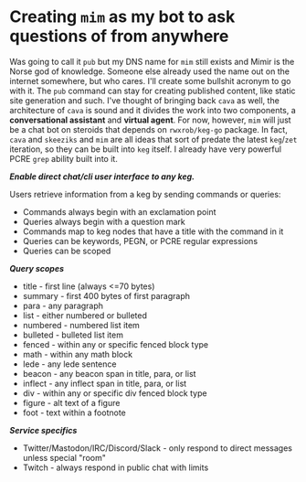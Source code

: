 # Creating `mim` as my bot to ask questions of from anywhere

Was going to call it `pub` but my DNS name for `mim` still exists and Mimir is the Norse god of knowledge. Someone else already used the name out on the internet somewhere, but who cares. I'll create some bullshit acronym to go with it. The `pub` command can stay for creating published content, like static site generation and such. I've thought of bringing back `cava` as well, the architecture of `cava` is sound and it divides the work into two components, a **conversational assistant** and **virtual agent**. For now, however, `mim` will just be a chat bot on steroids that depends on `rwxrob/keg-go` package. In fact, `cava` and `skeeziks` and `mim` are all ideas that sort of predate the latest `keg`/`zet` iteration, so they can be built into `keg` itself. I already have very powerful PCRE `grep` ability built into it.

***Enable direct chat/cli user interface to any keg.***

Users retrieve information from a keg by sending commands or queries: 

* Commands always begin with an exclamation point
* Queries always begin with a question mark
* Commands map to keg nodes that have a title with the command in it
* Queries can be keywords, PEGN, or PCRE regular expressions
* Queries can be scoped

***Query scopes***

* title - first line (always <=70 bytes)
* summary - first 400 bytes of first paragraph
* para - any paragraph
* list - either numbered or bulleted
* numbered - numbered list item
* bulleted - bulleted list item
* fenced - within any or specific fenced block type
* math - within any math block
* lede - any lede sentence
* beacon - any beacon span in title, para, or list
* inflect - any inflect span in title, para, or list
* div - within any or specific div fenced block type
* figure - alt text of a figure
* foot - text within a footnote

***Service specifics***

* Twitter/Mastodon/IRC/Discord/Slack - only respond to direct messages unless special "room"
* Twitch - always respond in public chat with limits
